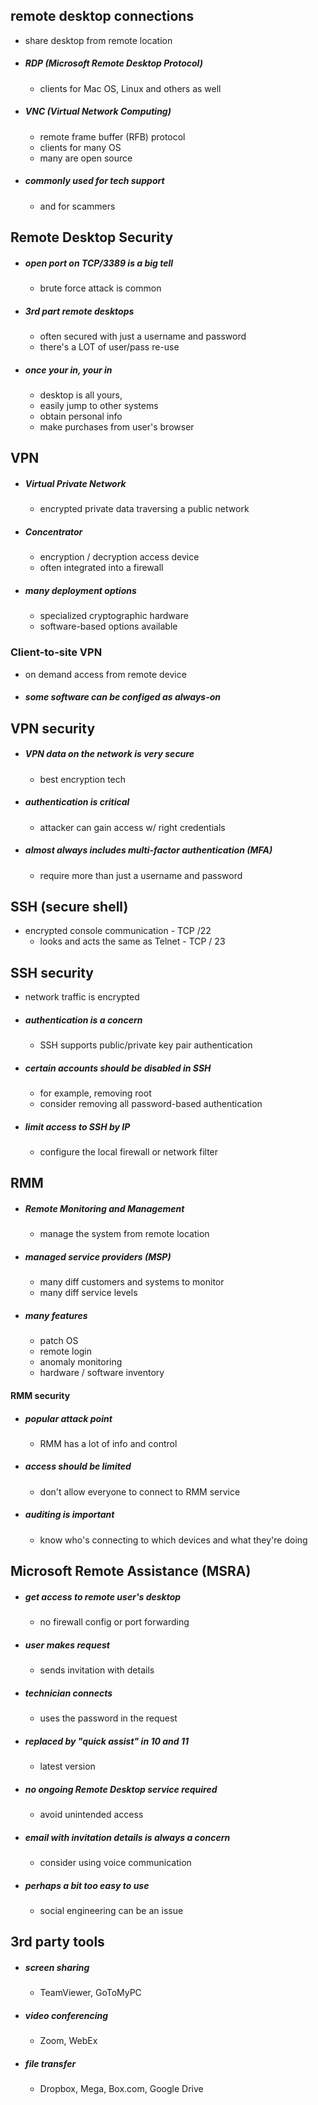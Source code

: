 ## remote desktop connections
- share desktop from remote location 
- ##### RDP (Microsoft Remote Desktop Protocol)
	- clients for Mac OS, Linux and others as well
- ##### VNC (Virtual Network Computing)
	- remote frame buffer (RFB) protocol
	- clients for many OS
	- many are open source
- ##### commonly used for tech support
	- and for scammers

## Remote Desktop Security
- ##### open port on TCP/3389 is a big tell
	- brute force attack is common
- ##### 3rd part remote desktops
	- often secured with just a username and password
	- there's a LOT of user/pass re-use
- ##### once your in, your in
	- desktop is all yours, 
	- easily jump to other systems
	- obtain personal info
	- make purchases from user's browser

## VPN
- ##### Virtual Private Network
	- encrypted private data traversing a public network
- ##### Concentrator
	- encryption / decryption access device
	- often integrated into a firewall
- ##### many deployment options
	- specialized cryptographic hardware
	- software-based options available

### Client-to-site VPN
- on demand access from remote device
- ##### some software can be configed as always-on

## VPN security
- ##### VPN data on the network is very secure
	- best encryption tech
- ##### authentication is critical 
	- attacker can gain access w/ right credentials
- ##### almost always includes multi-factor authentication (MFA)
	- require more than just a username and password

## SSH (secure shell)
- encrypted console communication - TCP /22
	- looks and acts the same as Telnet - TCP / 23

## SSH security
- network traffic is encrypted
- ##### authentication is a concern
	- SSH supports public/private key pair authentication
- ##### certain accounts should be disabled in SSH
	- for example, removing root
	- consider removing all password-based authentication 
- ##### limit access to SSH by IP
	- configure the local firewall or network filter

## RMM
- ##### Remote Monitoring and Management 
	- manage the system from remote location
- ##### managed service providers (MSP)
	- many diff customers and systems to monitor
	- many diff service levels
- ##### many features
	- patch OS
	- remote login
	- anomaly monitoring 
	- hardware / software inventory
#### RMM security
- ##### popular attack point
	- RMM has a lot of info and control 
- ##### access should be limited
	- don't allow everyone to connect to RMM service
- ##### auditing is important
	- know who's connecting to which devices and what they're doing

## Microsoft Remote Assistance (MSRA)
- ##### get access to remote user's desktop
	- no firewall config or port forwarding
- ##### user makes request
	- sends invitation with details
- ##### technician connects
	- uses the password in the request
- ##### replaced by "quick assist" in 10 and 11
	- latest version
- ##### no ongoing Remote Desktop service required
	- avoid unintended access
- ##### email with invitation details is always a concern
	- consider using voice communication
- ##### perhaps a bit too easy to use
	- social engineering can be an issue

## 3rd party tools
- ##### screen sharing
	- TeamViewer, GoToMyPC
- ##### video conferencing
	- Zoom, WebEx
- ##### file transfer
	- Dropbox, Mega, Box.com, Google Drive